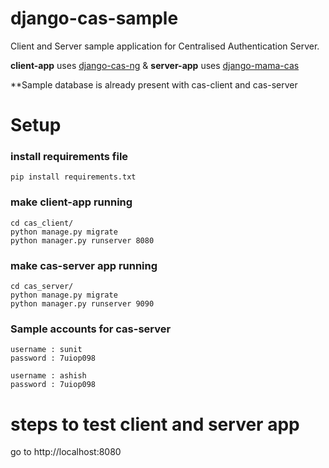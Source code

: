 # django-cas-sample
Client and Server sample application for Centralised Authentication Server.

**client-app** uses [django-cas-ng]('https://github.com/mingchen/django-cas-ng') & 
**server-app** uses [django-mama-cas]('https://github.com/jbittel/django-mama-cas') 

**Sample database is already present with cas-client and cas-server

# Setup
### install requirements file
```pip install requirements.txt```

### make client-app running
```
cd cas_client/
python manage.py migrate
python manager.py runserver 8080
```

### make cas-server app running
```
cd cas_server/
python manage.py migrate
python manager.py runserver 9090
```
### Sample accounts for cas-server
```
username : sunit
password : 7uiop098

username : ashish
password : 7uiop098
```

# steps to test client and server app
go to http://localhost:8080
